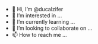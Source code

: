 - 👋 Hi, I’m @ducalzifer
- 👀 I’m interested in ...
- 🌱 I’m currently learning ...
- 💞️ I’m looking to collaborate on ...
- 📫 How to reach me ...

<!---
ducalzifer/ducalzifer is a ✨ special ✨ repository because its `README.md` (this file) appears on your GitHub profile.
You can click the Preview link to take a look at your changes.
--->
